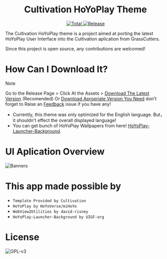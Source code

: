 <div align="center">
  <h1 align="center">
    <br/>
    Cultivation HoYoPlay Theme
    <br/>
  </h1>
    <a href="https://github.com/GID0317/SilverMation/releases">
      <img alt="Total" src="https://img.shields.io/github/downloads/GID0317/Cultivation-HoYoPlay-Theme/total?logo=github&style=flat-square&color=1E9BFA">
    </a>
    <a href="https://github.com/GID0317/SilverMation/releases">
      <img alt="Release" src="https://img.shields.io/github/v/release/GID0317/Cultivation-HoYoPlay-Theme?logo=visualstudio&style=flat-square&color=1E9BFA">
    </a>
<div align="center">
</div>
  
  <p align="left">The Cultivation HoYoPlay theme is a project aimed at porting the latest HoYoPlay User Interface into the Cultivation aplication from GrassCutters.</p>
</div>

Since this project is open source, any contributions are welcomed!

# How Can I Download It?
> [!NOTE]
> Go to the Release Page > Click At the Assets > [Download The Latest Version](https://github.com/GID0317/Cultivation-HoYoPlay-Theme/releases/latest "Download The Latest Version") (Recomended) Or [Download Apropriate Version  You Need](https://github.com/GID0317/Cultivation-HoYoPlay-Theme/releases "Download Apropriate Versions You Need") don't forget to Raise an [Feedback](https://github.com/GID0317/Cultivation-HoYoPlay-Theme/issues/new/choose) issue if you have any!

- Currently, this theme was only optimized for the English language. But，it shouldn't effect the overall displayed language!
- You can get bunch of HoYoPlay Wallpapers from here! [HoYoPlay-Launcher-Background](https://github.com/UIGF-org/HoYoPlay-Launcher-Background).

# UI Aplication Overview
![Banners](https://github.com/user-attachments/assets/84351423-cc40-4902-9658-6039c98d19d7)

# This app made possible by
- `Template Provided by Cultivation`
- `HoYoPlay by HoYoVerse/miHoYo`
- `WebView2Utilities by david-risney`
- `HoYoPlay-Launcher-Background by UIGF-org`

# License

![GPL-v3](https://www.gnu.org/graphics/gplv3-127x51.png)
